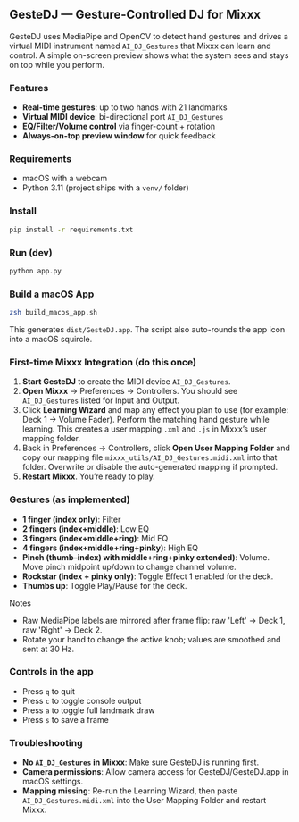 ## GesteDJ — Gesture-Controlled DJ for Mixxx

GesteDJ uses MediaPipe and OpenCV to detect hand gestures and drives a virtual MIDI instrument named `AI_DJ_Gestures` that Mixxx can learn and control. A simple on-screen preview shows what the system sees and stays on top while you perform.

### Features
- **Real-time gestures**: up to two hands with 21 landmarks
- **Virtual MIDI device**: bi-directional port `AI_DJ_Gestures`
- **EQ/Filter/Volume control** via finger-count + rotation
- **Always-on-top preview window** for quick feedback

### Requirements
- macOS with a webcam
- Python 3.11 (project ships with a `venv/` folder)

### Install
```bash
pip install -r requirements.txt
```

### Run (dev)
```bash
python app.py
```

### Build a macOS App
```bash
zsh build_macos_app.sh
```
This generates `dist/GesteDJ.app`. The script also auto-rounds the app icon into a macOS squircle.

### First-time Mixxx Integration (do this once)
1. **Start GesteDJ** to create the MIDI device `AI_DJ_Gestures`.
2. **Open Mixxx** → Preferences → Controllers. You should see `AI_DJ_Gestures` listed for Input and Output.
3. Click **Learning Wizard** and map any effect you plan to use (for example: Deck 1 → Volume Fader). Perform the matching hand gesture while learning. This creates a user mapping `.xml` and `.js` in Mixxx’s user mapping folder.
4. Back in Preferences → Controllers, click **Open User Mapping Folder** and copy our mapping file `mixxx_utils/AI_DJ_Gestures.midi.xml` into that folder. Overwrite or disable the auto-generated mapping if prompted.
5. **Restart Mixxx**. You’re ready to play.

### Gestures (as implemented)
- **1 finger (index only)**: Filter
- **2 fingers (index+middle)**: Low EQ
- **3 fingers (index+middle+ring)**: Mid EQ
- **4 fingers (index+middle+ring+pinky)**: High EQ
- **Pinch (thumb–index) with middle+ring+pinky extended)**: Volume. Move pinch midpoint up/down to change channel volume.
- **Rockstar (index + pinky only)**: Toggle Effect 1 enabled for the deck.
- **Thumbs up**: Toggle Play/Pause for the deck.

Notes
- Raw MediaPipe labels are mirrored after frame flip: raw 'Left' → Deck 1, raw 'Right' → Deck 2.
- Rotate your hand to change the active knob; values are smoothed and sent at 30 Hz.

### Controls in the app
- Press `q` to quit
- Press `c` to toggle console output
- Press `a` to toggle full landmark draw
- Press `s` to save a frame

### Troubleshooting
- **No `AI_DJ_Gestures` in Mixxx**: Make sure GesteDJ is running first.
- **Camera permissions**: Allow camera access for GesteDJ/GesteDJ.app in macOS settings.
- **Mapping missing**: Re-run the Learning Wizard, then paste `AI_DJ_Gestures.midi.xml` into the User Mapping Folder and restart Mixxx.
